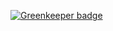 
[![Greenkeeper badge](https://badges.greenkeeper.io/mikeal/pkg-dependency-network.svg)](https://greenkeeper.io/)
